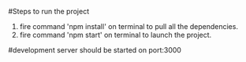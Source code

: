 #Steps to run the project

1.  fire command 'npm install' on terminal to pull all the dependencies.
2.  fire command 'npm start' on terminal to launch the project.

#development server should be started on port:3000
